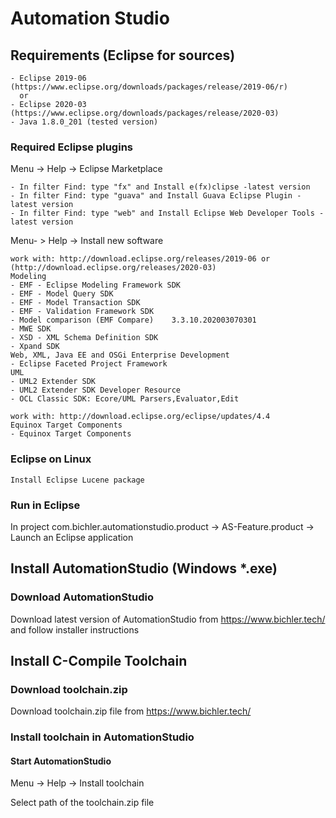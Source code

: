 # Automation Studio

## Requirements (Eclipse for sources)
```
- Eclipse 2019-06 (https://www.eclipse.org/downloads/packages/release/2019-06/r)
  or
- Eclipse 2020-03 (https://www.eclipse.org/downloads/packages/release/2020-03)
- Java 1.8.0_201 (tested version)
```
### Required Eclipse plugins

Menu -> Help -> Eclipse Marketplace

```
- In filter Find: type "fx" and Install e(fx)clipse -latest version
- In filter Find: type "guava" and Install Guava Eclipse Plugin -latest version
- In filter Find: type "web" and Install Eclipse Web Developer Tools -latest version
```
Menu- > Help -> Install new software
```
work with: http://download.eclipse.org/releases/2019-06 or (http://download.eclipse.org/releases/2020-03)
Modeling
- EMF - Eclipse Modeling Framework SDK
- EMF - Model Query SDK
- EMF - Model Transaction SDK
- EMF - Validation Framework SDK
- Model comparison (EMF Compare)	3.3.10.202003070301
- MWE SDK 
- XSD - XML Schema Definition SDK
- Xpand SDK
Web, XML, Java EE and OSGi Enterprise Development
- Eclipse Faceted Project Framework
UML
- UML2 Extender SDK
- UML2 Extender SDK Developer Resource
- OCL Classic SDK: Ecore/UML Parsers,Evaluator,Edit
```
```
work with: http://download.eclipse.org/eclipse/updates/4.4
Equinox Target Components
- Equinox Target Components
```
### Eclipse on Linux
```
Install Eclipse Lucene package
```

### Run in Eclipse

In project com.bichler.automationstudio.product -> AS-Feature.product -> Launch an Eclipse application


## Install AutomationStudio (Windows *.exe)

### Download AutomationStudio

Download latest version of AutomationStudio from https://www.bichler.tech/ and follow installer instructions


## Install C-Compile Toolchain

### Download toolchain.zip

Download toolchain.zip file from https://www.bichler.tech/

### Install toolchain in AutomationStudio

#### Start AutomationStudio

Menu -> Help -> Install toolchain

Select path of the toolchain.zip file